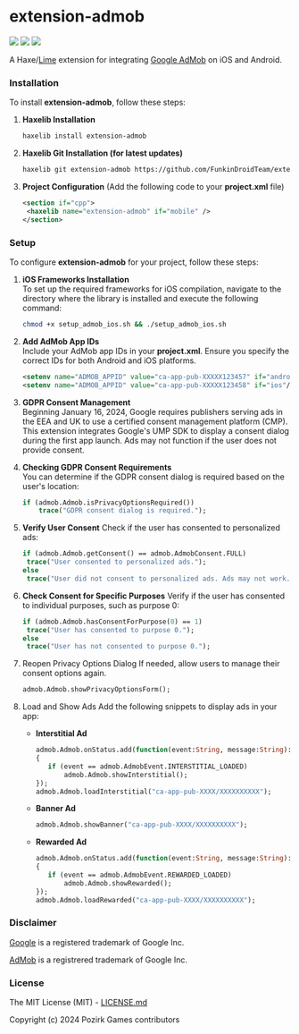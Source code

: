 # extension-admob

![](https://img.shields.io/github/repo-size/FunkinDroidTeam/extension-admob) ![](https://badgen.net/github/open-issues/FunkinDroidTeam/extension-admob) ![](https://badgen.net/badge/license/MIT/green)

A Haxe/[Lime](https://lime.openfl.org) extension for integrating [Google AdMob](https://admob.google.com/home) on iOS and Android.

### Installation

To install **extension-admob**, follow these steps:

1. **Haxelib Installation**
   ```bash
   haxelib install extension-admob
   ```

2. **Haxelib Git Installation (for latest updates)**
   ```bash
   haxelib git extension-admob https://github.com/FunkinDroidTeam/extension-admob.git
   ```

3. **Project Configuration** (Add the following code to your **project.xml** file)
   ```xml
   <section if="cpp">
   	<haxelib name="extension-admob" if="mobile" />
   </section>
   ```

### Setup

To configure **extension-admob** for your project, follow these steps:

1. **iOS Frameworks Installation**  
   To set up the required frameworks for iOS compilation, navigate to the directory where the library is installed and execute the following command:
   ```bash
   chmod +x setup_admob_ios.sh && ./setup_admob_ios.sh
   ```

2. **Add AdMob App IDs**  
   Include your AdMob app IDs in your **project.xml**. Ensure you specify the correct IDs for both Android and iOS platforms.
   ```xml
   <setenv name="ADMOB_APPID" value="ca-app-pub-XXXXX123457" if="android"/>
   <setenv name="ADMOB_APPID" value="ca-app-pub-XXXXX123458" if="ios"/>
   ```

3. **GDPR Consent Management**  
   Beginning January 16, 2024, Google requires publishers serving ads in the EEA and UK to use a certified consent management platform (CMP). This extension integrates Google's UMP SDK to display a consent dialog during the first app launch. Ads may not function if the user does not provide consent.

4. **Checking GDPR Consent Requirements**  
   You can determine if the GDPR consent dialog is required based on the user's location:
   ```haxe
   if (admob.Admob.isPrivacyOptionsRequired())
       trace("GDPR consent dialog is required.");
   ```

5. **Verify User Consent**
   Check if the user has consented to personalized ads:
   ```haxe
   if (admob.Admob.getConsent() == admob.AdmobConsent.FULL)
    trace("User consented to personalized ads.");
   else
    trace("User did not consent to personalized ads. Ads may not work.");
   ```

6. **Check Consent for Specific Purposes**
   Verify if the user has consented to individual purposes, such as purpose 0:
   ```haxe
   if (admob.Admob.hasConsentForPurpose(0) == 1)
    trace("User has consented to purpose 0.");
   else
    trace("User has not consented to purpose 0.");
   ```

7. Reopen Privacy Options Dialog
   If needed, allow users to manage their consent options again.
   ```haxe
   admob.Admob.showPrivacyOptionsForm();
   ```

8. Load and Show Ads
   Add the following snippets to display ads in your app:

   - **Interstitial Ad**
     ```haxe
     admob.Admob.onStatus.add(function(event:String, message:String):Void
     {
     	if (event == admob.AdmobEvent.INTERSTITIAL_LOADED)
     		admob.Admob.showInterstitial();
     });
     admob.Admob.loadInterstitial("ca-app-pub-XXXX/XXXXXXXXXX");
     ```

   - **Banner Ad**
     ```haxe
     admob.Admob.showBanner("ca-app-pub-XXXX/XXXXXXXXXX");
     ```

   - **Rewarded Ad**
     ```haxe
     admob.Admob.onStatus.add(function(event:String, message:String):Void
     {
     	if (event == admob.AdmobEvent.REWARDED_LOADED)
     		admob.Admob.showRewarded();
     });
     admob.Admob.loadRewarded("ca-app-pub-XXXX/XXXXXXXXXX");
     ```

### Disclaimer

[Google](http://unibrander.com/united-states/140279US/google.html) is a registered trademark of Google Inc.

[AdMob](http://unibrander.com/united-states/479956US/admob.html) is a registrered trademark of Google Inc.

### License

The MIT License (MIT) - [LICENSE.md](LICENSE.md)

Copyright (c) 2024 Pozirk Games contributors
